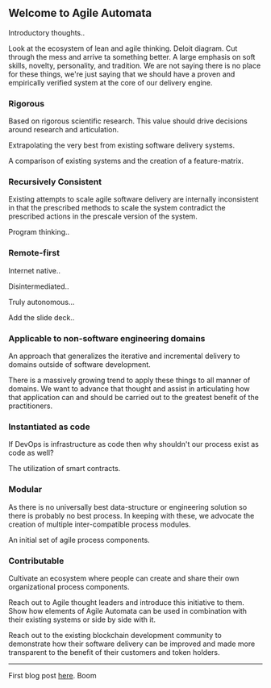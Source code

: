 ## Welcome to Agile Automata

Introductory thoughts..

Look at the ecosystem of lean and agile thinking. Deloit diagram. Cut through the mess and arrive ta something better. A large emphasis on soft skills, novelty, personality, and tradition. We are not saying there is no place for these things, we're just saying that we should have a proven and empirically verified system at the core of our delivery engine.

### Rigorous

Based on rigorous scientific research. This value should drive decisions around research and articulation. 

Extrapolating the very best from existing software delivery systems. 

A comparison of existing systems and the creation of a feature-matrix.

### Recursively Consistent

Existing attempts to scale agile software delivery are internally inconsistent in that the prescribed methods to scale the system contradict the prescribed actions in the prescale version of the system. 

Program thinking..

### Remote-first

Internet native..

Disintermediated..

Truly autonomous...

Add the slide deck..

### Applicable to non-software engineering domains

An approach that generalizes the iterative and incremental delivery to domains outside of software development. 

There is a massively growing trend to apply these things to all manner of domains. We want to advance that thought and assist in articulating how that application can and should be carried out to the greatest benefit of the practitioners. 

### Instantiated as code

If DevOps is infrastructure as code then why shouldn't our process exist as code as well?

The utilization of smart contracts.

### Modular

As there is no universally best data-structure or engineering solution so there is probably no best process. In keeping with these, we advocate the creation of multiple inter-compatible process modules. 

An initial set of agile process components.

### Contributable

Cultivate an ecosystem where people can create and share their own organizational process components. 

Reach out to Agile thought leaders and introduce this initiative to them. Show how elements of Agile Automata can be used in combination with their existing systems or side by side with it. 

Reach out to the existing blockchain development community to demonstrate how their software delivery can be improved and made more transparent to the benefit of their customers and token holders. 

---

First blog post [here](test.md). Boom
